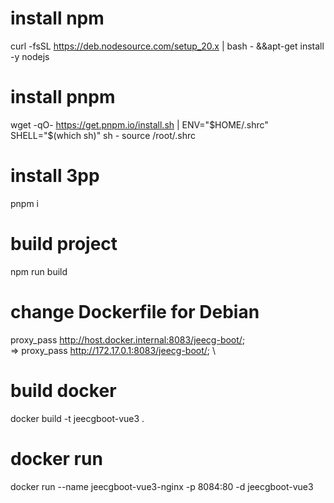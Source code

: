 # install npm
curl -fsSL https://deb.nodesource.com/setup_20.x | bash - &&apt-get install -y nodejs

# install pnpm
wget -qO- https://get.pnpm.io/install.sh | ENV="$HOME/.shrc" SHELL="$(which sh)" sh -
source /root/.shrc

# install 3pp
pnpm i

# build project
npm run build

# change Dockerfile for Debian
proxy_pass              http://host.docker.internal:8083/jeecg-boot/; \
=>
proxy_pass              http://172.17.0.1:8083/jeecg-boot/; \

# build docker
docker build -t jeecgboot-vue3 .

# docker run
docker run --name jeecgboot-vue3-nginx -p 8084:80 -d jeecgboot-vue3